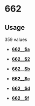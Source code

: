 # 662

## Usage

359 values

-   **[662\_\_$a](../../tags/662/662__a-1.md)**  

-   **[662\_\_$2](../../tags/662/662__2-2.md)**  

-   **[662\_\_$b](../../tags/662/662__b-3.md)**  

-   **[662\_\_$c](../../tags/662/662__c-4.md)**  

-   **[662\_\_$d](../../tags/662/662__d-5.md)**  

-   **[662\_\_$f](../../tags/662/662__f-6.md)**  


